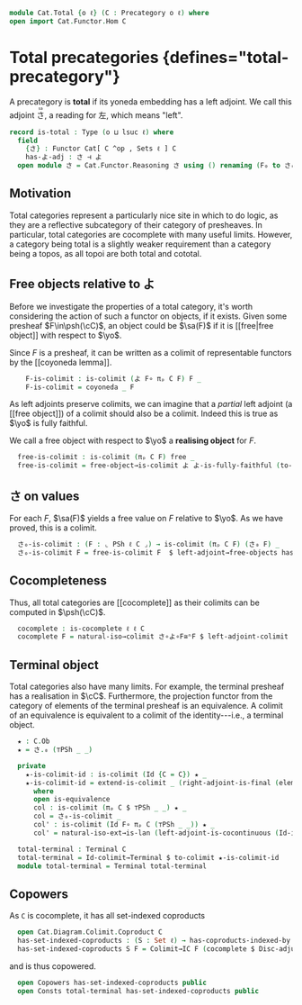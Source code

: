<!--
```agda
open import Cat.Instances.Elements.Properties
open import Cat.Instances.Presheaf.Colimits
open import Cat.Functor.Adjoint.Continuous
open import Cat.Functor.Adjoint.Reflective
open import Cat.Diagram.Coproduct.Copower
open import Cat.Diagram.Coproduct.Indexed
open import Cat.Instances.Presheaf.Limits
open import Cat.Diagram.Colimit.Terminal
open import Cat.Instances.Shape.Terminal
open import Cat.Functor.Adjoint.Colimit
open import Cat.Instances.Sets.Complete
open import Cat.Diagram.Colimit.Base
open import Cat.Functor.Hom.Coyoneda
open import Cat.Functor.Equivalence
open import Cat.Functor.Kan.Adjoint
open import Cat.Functor.Hom.Yoneda
open import Cat.Functor.Kan.Unique
open import Cat.Instances.Discrete
open import Cat.Instances.Elements
open import Cat.Instances.Functor
open import Cat.Diagram.Terminal
open import Cat.Functor.Constant
open import Cat.Diagram.Initial
open import Cat.Functor.Adjoint
open import Cat.Functor.Compose
open import Cat.Functor.Final
open import Cat.Functor.Base
open import Cat.Prelude hiding (J)

import Cat.Diagram.Colimit.Coproduct
import Cat.Functor.Reasoning
import Cat.Morphism
```
-->

```agda
module Cat.Total {o ℓ} (C : Precategory o ℓ) where
open import Cat.Functor.Hom C
```
<!--
```agda
private
  open module C = Precategory C
  variable
    o' ℓ' : Level
    E : Precategory o' ℓ'
    J : Precategory o' ℓ'
```
-->

# Total precategories {defines="total-precategory"}

A precategory is **total** if its yoneda embedding has a left adjoint.
We call this adjoint <ruby>さ<rp>(</rp><rt>sa</rt><rp>)</rp></ruby>,
a reading for 左, which means "left".

```agda
record is-total : Type (o ⊔ lsuc ℓ) where
  field
    {さ} : Functor Cat[ C ^op , Sets ℓ ] C
    has-よ-adj : さ ⊣ よ
  open module さ = Cat.Functor.Reasoning さ using () renaming (F₀ to さ₀; F₁ to さ₁) public
```

## Motivation

Total categories represent a particularly nice site in which to do
logic, as they are a reflective subcategory of their category of
presheaves. In particular, total categories are cocomplete with many
useful limits. However, a category being total is a slightly weaker
requirement than a category being a topos, as all topoi are both total
and cototal.

## Free objects relative to よ

Before we investigate the properties of a total category, it's worth
considering the action of such a functor on objects, if it exists. Given
some presheaf $F\in\psh(\cC)$, an object could be $\sa(F)$ if it is [[free|free object]]
with respect to $\yo$.

<!--
```agda
module _ (F : Functor (C ^op) (Sets ℓ)) (c : Free-object よ F) where
  open Free-object c
  private
```
-->

Since $F$ is a presheaf, it can be written as a colimit of representable
functors by the [[coyoneda lemma]].

```agda
    F-is-colimit : is-colimit (よ F∘ πₚ C F) F _
    F-is-colimit = coyoneda _ F
```

As left adjoints preserve colimits, we can imagine that a *partial* left
adjoint (a [[free object]]) of a colimit should also be a colimit.
Indeed this is true as $\yo$ is fully faithful.

We call a free object with respect to $\yo$ a **realising object** for
$F$.

```agda
  free-is-colimit : is-colimit (πₚ C F) free _
  free-is-colimit = free-object→is-colimit よ よ-is-fully-faithful (to-colimit F-is-colimit) c
```

<!--
```agda
module Total (C-total : is-total) where
  open module C-total = is-total C-total public
  open Cat.Morphism C public

  さ∘よ≅ⁿid : さ F∘ よ ≅ⁿ Id
  さ∘よ≅ⁿid = is-reflective→counit-iso has-よ-adj よ-is-fully-faithful

  private
    さ∘よ∘F≅ⁿF : ∀ {F : Functor J C} → さ F∘ よ F∘ F ≅ⁿ F
    さ∘よ∘F≅ⁿF = ni-assoc ∙ni (さ∘よ≅ⁿid ◂ni _) ∙ni path→iso F∘-idl
```
-->


## さ on values

For each $F$,  $\sa(F)$ yields a free value on $F$ relative to $\yo$. As
we have proved, this is a colimit.

```agda
  さ₀-is-colimit : (F : ⌞ PSh ℓ C ⌟) → is-colimit (πₚ C F) (さ₀ F) _
  さ₀-is-colimit F = free-is-colimit F  $ left-adjoint→free-objects has-よ-adj F
```

## Cocompleteness

Thus, all total categories are [[cocomplete]] as their colimits can be
computed in $\psh(\cC)$.

```agda
  cocomplete : is-cocomplete ℓ ℓ C
  cocomplete F = natural-iso→colimit さ∘よ∘F≅ⁿF $ left-adjoint-colimit has-よ-adj $ PSh-cocomplete ℓ C (よ F∘ F)
```

## Terminal object

Total categories also have many limits. For example, the terminal
presheaf has a realisation in $\cC$. Furthermore, the projection functor
from the category of elements of the terminal presheaf is an
equivalence. A colimit of an equivalence is equivalent to a colimit of
the identity---i.e., a terminal object.

```agda
  ★ : C.Ob
  ★ = さ.₀ (⊤PSh _ _)

  private
    ★-is-colimit-id : is-colimit (Id {C = C}) ★ _
    ★-is-colimit-id = extend-is-colimit _ (right-adjoint-is-final (elements-terminal-is-equivalence.F⁻¹⊣F {s = ℓ})) _ col'
      where
      open is-equivalence
      col : is-colimit (πₚ C $ ⊤PSh _ _) ★ _
      col = さ₀-is-colimit _
      col' : is-colimit (Id F∘ πₚ C (⊤PSh _ _)) ★ _
      col' = natural-iso-ext→is-lan (left-adjoint-is-cocontinuous (Id-is-equivalence .F⊣F⁻¹) col) (!const-isoⁿ id-iso)

  total-terminal : Terminal C
  total-terminal = Id-colimit→Terminal $ to-colimit ★-is-colimit-id
  module total-terminal = Terminal total-terminal
```

## Copowers

As `C` is cocomplete, it has all set-indexed coproducts
```agda
  open Cat.Diagram.Colimit.Coproduct C
  has-set-indexed-coproducts : (S : Set ℓ) → has-coproducts-indexed-by C ∣ S ∣
  has-set-indexed-coproducts S F = Colimit→IC F (cocomplete $ Disc-adjunct F)
```

and is thus copowered.
```agda
  open Copowers has-set-indexed-coproducts public
  open Consts total-terminal has-set-indexed-coproducts public
```
